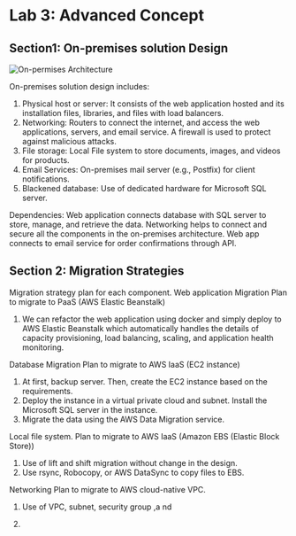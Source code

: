# Lab 3: Advanced Concept
## Section1: On-premises solution Design

![On-permises Architecture](https://github.com/user-attachments/assets/6a1f9621-ae0d-45f3-a827-1d41044bb7ed)

On-premises solution design includes:
1. Physical host or server: It consists of the web application hosted and its installation files, libraries, and files with load balancers.
2. Networking: Routers to connect the internet, and access the web applications, servers, and email service. A firewall is  used to protect against malicious attacks.
3. File storage: Local File system to store documents, images, and videos for products.
4. Email Services: On-premises mail server (e.g., Postfix) for client notifications.
5. Blackened database: Use of dedicated hardware for Microsoft SQL server.

Dependencies:
Web application connects database with SQL server to store, manage, and retrieve the data.
Networking helps to connect and secure all the components in the on-premises architecture.
Web app connects to email service for order confirmations through API.


## Section 2: Migration Strategies
Migration strategy plan for each component.
Web application Migration
Plan to migrate to PaaS (AWS Elastic Beanstalk)
1. We can refactor the web application using docker and simply deploy to AWS Elastic Beanstalk which automatically handles 
the details of capacity provisioning, load balancing, scaling, and application health monitoring.

Database Migration
Plan to migrate to AWS IaaS (EC2 instance)
1. At first, backup server. Then, create the EC2 instance based on the requirements.
2. Deploy the instance in a virtual private cloud and subnet. Install the Microsoft SQL server in the instance.
3. Migrate the data using the AWS Data Migration service.


Local file system.
Plan to migrate to AWS IaaS (Amazon EBS (Elastic Block Store))
1. Use of lift and shift migration without change in the design.
2. Use rsync, Robocopy, or AWS DataSync to copy files to EBS.

Networking
Plan to migrate to AWS cloud-native VPC.
1. Use of VPC, subnet, security group ,a nd 

4. 


